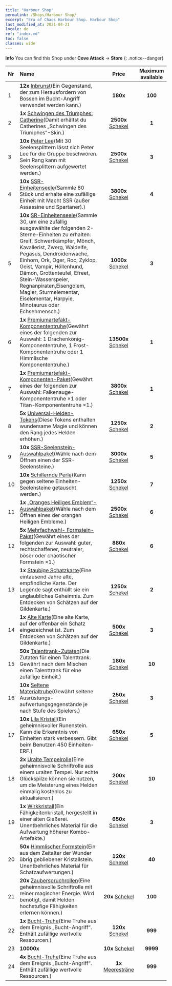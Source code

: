 ```yaml
---
title: "Harbour Shop"
permalink: /Shops/Harbour Shop/
excerpt: "Era of Chaos Harbour Shop. Harbour Shop"
last_modified_at: 2021-04-21
locale: de
ref: "index.md"
toc: false
classes: wide
---
```


**Info** You can find this Shop under **Cove Attack** -> **Store** 
{: .notice--danger}

  |  Nr  |      Name      |         Price        |   Maximum available      |
  |:-----|:---------------|:--------------------:|:------------------------:|
  | 1 |  **12x** [Inbrunst](/de/Items/con_954/)(Ein Gegenstand, der zum Herausfordern von Bossen im Bucht-Angriff verwendet werden kann.) |  **180x** <i class="fas fa-gem"/>  | **100** |
  | 2 |  **1x** [Schwingen des Triumphes: Catherine](/de/Items/con_1032/)(Damit erhältst du Catherines „Schwingen des Triumphes“-Skin.) |  **2500x** [Schekel](/de/Items/con_950/)  | **1** |
  | 3 |  **10x** [Peter Lee](/de/Items/her_397/)(Mit 30 Seelensplittern lässt sich Peter Lee für die Gruppe beschwören. Sein Rang kann mit Seelensplittern aufgewertet werden.) |  **2500x** [Schekel](/de/Items/con_950/)  | **3** |
  | 4 |  **10x** [SSR-Einheitenseele](/de/Items/con_535/)(Sammle 80 Stück und erhalte eine zufällige Einheit mit Macht SSR (außer Assassine und Spartaner).) |  **3800x** [Schekel](/de/Items/con_950/)  | **4** |
  | 5 |  **10x** [SR-Einheitenseele](/de/Items/con_534/)(Sammle 30, um eine zufällig ausgewählte der folgenden 2-Sterne-Einheiten zu erhalten: Greif, Schwertkämpfer, Mönch, Kavallerist, Zwerg, Waldelfe, Pegasus, Dendroidenwache, Einhorn, Ork, Oger, Roc, Zyklop, Geist, Vampir, Höllenhund, Dämon, Grottenteufel, Efreet, Stein-Wasserspeier, Regnanpiraten,Eisengolem, Magier, Sturmelementar, Eiselementar, Harpyie, Minotaurus oder Echsenmensch.) |  **1000x** [Schekel](/de/Items/con_950/)  | **3** |
  | 6 |  **1x** [Premiumartefakt- Komponententruhe](/de/Items/con_1740/)(Gewährt eines der folgenden zur Auswahl: 1 Drachenkönig-Komponententruhe, 1 Frost-Komponententruhe oder 1 Himmlische Komponententruhe.) |  **13500x** [Schekel](/de/Items/con_950/)  | **1** |
  | 7 |  **1x** [Premiumartefakt- Komponenten-Paket](/de/Items/con_1433/)(Gewährt eines der folgenden zur Auswahl: Falkenauge-Komponententruhe ×1 oder Titan-Komponententruhe ×1.) |  **3800x** [Schekel](/de/Items/con_950/)  | **1** |
  | 8 |  **5x** [Universal-Helden-Tokens](/de/Items/her_358/)(Diese Tokens enthalten wundersame Magie und können den Rang jedes Helden erhöhen.) |  **1250x** [Schekel](/de/Items/con_950/)  | **2** |
  | 9 |  **10x** [SSR-Seelenstein-Auswahlpaket](/de/Items/con_1105/)(Wähle nach dem Öffnen einen der SSR-Seelensteine.) |  **3000x** [Schekel](/de/Items/con_950/)  | **5** |
  | 10 |  **10x** [Schillernde Perle](/de/Items/con_527/)(Kann gegen seltene Einheiten-Seelensteine getauscht werden.) |  **1250x** [Schekel](/de/Items/con_950/)  | **7** |
  | 11 |  **1x** [„Oranges Heiliges Emblem“-Auswahlpaket](/de/Items/con_1104/)(Wähle nach dem Öffnen eines der orangen Heiligen Embleme.) |  **2500x** [Schekel](/de/Items/con_950/)  | **6** |
  | 12 |  **5x** [Mehrfachwahl- Formstein-Paket](/de/Items/con_1480/)(Gewährt eines der folgenden zur Auswahl: guter, rechtschaffener, neutraler, böser oder chaotischer Formstein ×1.) |  **880x** [Schekel](/de/Items/con_950/)  | **6** |
  | 13 |  **1x** [Staubige Schatzkarte](/de/Items/con_1156/)(Eine eintausend Jahre alte, empfindliche Karte. Der Legende sagt enthüllt sie ein unglaubliches Geheimnis. Zum Entdecken von Schätzen auf der Gildenkarte.) |  **1250x** [Schekel](/de/Items/con_950/)  | **2** |
  | 14 |  **1x** [Alte Karte](/de/Items/con_1155/)(Eine alte Karte, auf der offenbar ein Schatz eingezeichnet ist. Zum Entdecken von Schätzen auf der Gildenkarte.) |  **500x** [Schekel](/de/Items/con_950/)  | **3** |
  | 15 |  **50x** [Talenttrank-Zutaten](/de/Items/con_1120/)(Die Zutaten für einen Talenttrank. Gewährt nach dem Mischen einen Talenttrank für eine zufällige Einheit.) |  **180x** [Schekel](/de/Items/con_950/)  | **10** |
  | 16 |  **10x** [Seltene Materialtruhe](/de/Items/con_757/)(Gewährt seltene Ausrüstungs- aufwertungsgegenstände je nach Stufe des Spielers.) |  **250x** [Schekel](/de/Items/con_950/)  | **3** |
  | 17 |  **10x** [Lila Kristall](/de/Items/con_720/)(Ein geheimnisvoller Runenstein. Kann die Erkenntnis von Einheiten stark verbessern. Gibt beim Benutzen 450 Einheiten-ERF.) |  **650x** [Schekel](/de/Items/con_950/)  | **5** |
  | 18 |  **2x** [Uralte Tempelrolle](/de/Items/con_697/)(Eine geheimnisvolle Schriftrolle aus einem uralten Tempel. Nur echte Glückspilze können sie nutzen, um die Meisterung eines Helden einmalig kostenlos zu aktualisieren.) |  **200x** [Schekel](/de/Items/con_950/)  | **10** |
  | 19 |  **1x** [Wirkkristall](/de/Items/art_189/)(Ein Fähigkeitenkristall, hergestellt in einer alten Gießerei. Unentbehrliches Material für die Aufwertung höherer Kombo-Artefakte.) |  **650x** [Schekel](/de/Items/con_950/)  | **3** |
  | 20 |  **50x** [Himmlischer Formstein](/de/Items/art_188/)(Ein aus dem Zeitalter der Wunder übrig gebliebener Kristallstein. Unentbehrliches Material für Schatzaufwertungen.) |  **120x** [Schekel](/de/Items/con_950/)  | **40** |
  | 21 |  **20x** [Zauberspruchrollen](/de/Items/con_694/)(Eine geheimnisvolle Schriftrolle mit reiner magischer Energie. Wird benötigt, damit Helden hochstufige Fähigkeiten erlernen können.) |  **20x** [Schekel](/de/Items/con_950/)  | **100** |
  | 22 |  **1x** [Bucht-Truhe](/de/Items/con_1093/)(Eine Truhe aus dem Ereignis „Bucht-Angriff“. Enthält zufällige wertvolle Ressourcen.) |  **120x** [Schekel](/de/Items/con_950/)  | **999** |
  | 23 |  **10000x** <i class="fas fa-coins"/> |  **10x** [Schekel](/de/Items/con_950/)  | **9999** |
  | 24 |  **4x** [Bucht-Truhe](/de/Items/con_1093/)(Eine Truhe aus dem Ereignis „Bucht-Angriff“. Enthält zufällige wertvolle Ressourcen.) |  **1x** [Meeresträne](/de/Items/con_955/)  | **999** |
